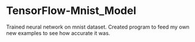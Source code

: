 # TensorFlow-Mnist_Model
Trained neural network on mnist dataset. Created program to feed my own new examples to see how accurate it was. 
